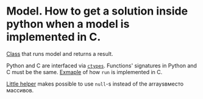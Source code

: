 # Model. How to get a solution inside python when a model is implemented in C.

[Class](https://github.com/humanphysiologylab/mpi_scripts/blob/a1fdb8ace7af8d759c026393ab00b67ca20a97c3/mpi_scripts/voigt/cardiac_model.py#L23) that runs model and returns a result.

Python and C are interfaced via [`ctypes`](https://github.com/humanphysiologylab/mpi_scripts/blob/a1fdb8ace7af8d759c026393ab00b67ca20a97c3/mpi_scripts/voigt/cardiac_model.py#L29). Functions' signatures in Python and C must be the same. [Exmaple](https://github.com/humanphysiologylab/models_ctypes/blob/1003a3f8e24dcdf6ebebf633e523e31c90a02864/src/model_ctypes/_maleckar/run.c#L22) of how `run` is implemented in C.

[Little helper](https://github.com/humanphysiologylab/mpi_scripts/blob/a1fdb8ace7af8d759c026393ab00b67ca20a97c3/mpi_scripts/voigt/cardiac_model.py#L7) makes possible to use `null`-s instead of the arraysвместо массивов.
